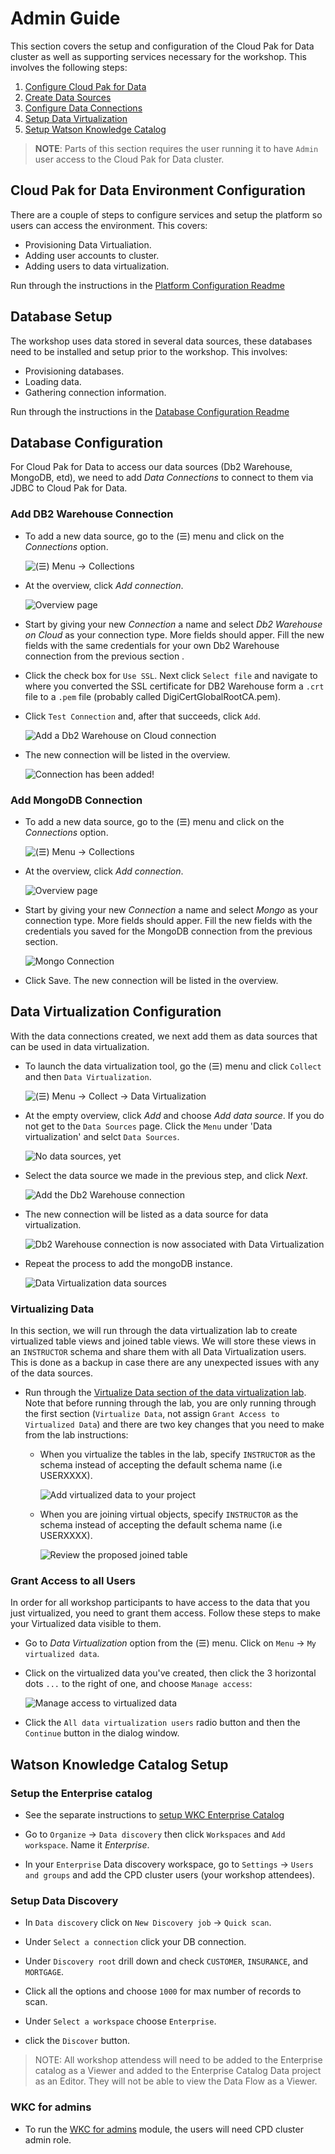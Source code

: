 # Admin Guide

This section covers the setup and configuration of the Cloud Pak for Data cluster as well as supporting services necessary for the workshop. This involves the following steps:

1. [Configure Cloud Pak for Data](#cloud-pak-for-data-environment-configuration)
1. [Create Data Sources](#database-setup)
1. [Configure Data Connections](#database-configuration)
1. [Setup Data Virtualization](#data-virtualization-configuration)
1. [Setup Watson Knowledge Catalog](#watson-knowledge-catalog-setup)

> **NOTE**: Parts of this section requires the user running it to have `Admin` user access to the Cloud Pak for Data cluster.

## Cloud Pak for Data Environment Configuration

There are a couple of steps to configure services and setup the platform so users can access the environment. This covers:

* Provisioning Data Virtualiation.
* Adding user accounts to cluster.
* Adding users to data virtualization.

Run through the instructions in the [Platform Configuration Readme](PlatformConfiguration.md)

## Database Setup

The workshop uses data stored in several data sources, these databases need to be installed and setup prior to the workshop. This involves:

* Provisioning databases.
* Loading data.
* Gathering connection information.

Run through the instructions in the [Database Configuration Readme](DatasourceConfiguration.md)

## Database Configuration

For Cloud Pak for Data to access our data sources (Db2 Warehouse, MongoDB, etd), we need to add *Data Connections* to connect to them via JDBC to Cloud Pak for Data.

### Add DB2 Warehouse Connection

* To add a new data source, go to the (☰) menu and click on the *Connections* option.

  ![(☰) Menu -> Collections](../.gitbook/assets/images/connections/conn-menu.png)

* At the overview, click *Add connection*.

  ![Overview page](../.gitbook/assets/images/connections/conn-overview-empty.png)

* Start by giving your new *Connection* a name and select *Db2 Warehouse on Cloud* as your connection type. More fields should apper. Fill the new fields with the same credentials for your own Db2 Warehouse connection from the previous section .

* Click the check box for `Use SSL`. Next click `Select file` and navigate to where you converted the SSL certificate for DB2 Warehouse form a `.crt` file to a `.pem` file (probably called DigiCertGlobalRootCA.pem).

* Click `Test Connection` and, after that succeeds, click `Add`.

  ![Add a Db2 Warehouse on Cloud connection](../.gitbook/assets/images/connections/conn-details.png)

* The new connection will be listed in the overview.

  ![Connection has been added!](../.gitbook/assets/images/connections/conn-overview-db2.png)

### Add MongoDB Connection

* To add a new data source, go to the (☰) menu and click on the *Connections* option.

  ![(☰) Menu -> Collections](../.gitbook/assets/images/connections/conn-menu.png)

* At the overview, click *Add connection*.

  ![Overview page](../.gitbook/assets/images/connections/conn-overview-empty.png)

* Start by giving your new *Connection* a name and select *Mongo* as your connection type. More fields should apper. Fill the new fields with the credentials you saved for the MongoDB connection from the previous section.

  ![Mongo Connection](../.gitbook/assets/images/connections/mongodb-connection.png)

* Click Save. The new connection will be listed in the overview.

## Data Virtualization Configuration

With the data connections created, we next add them as data sources that can be used in data virtualization.

* To launch the data virtualization tool, go the (☰) menu and click `Collect` and then `Data Virtualization`.

  ![(☰) Menu -> Collect -> Data Virtualization](../.gitbook/assets/images/dv/dv-menu.png)

* At the empty overview, click *Add* and choose *Add data source*. If you do not get to the `Data Sources` page. Click the `Menu` under 'Data virtualization' and selct `Data Sources`.

  ![No data sources, yet](../.gitbook/assets/images/dv/dv-data-sources-empty.png)

* Select the data source we made in the previous step, and click *Next*.

  ![Add the Db2 Warehouse connection](../.gitbook/assets/images/dv/dv-data-sources-add.png)

* The new connection will be listed as a data source for data virtualization.

  ![Db2 Warehouse connection is now associated with Data Virtualization](../.gitbook/assets/images/dv/dv-data-sources-shown.png)

* Repeat the process to add the mongoDB instance.

  ![Data Virtualization data sources](../.gitbook/assets/images/dv/dv-data-sources-complete.png)

### Virtualizing Data

In this section, we will run through the data virtualization lab to create virtualized table views and joined table views. We will store these views in an `INSTRUCTOR` schema and share them with all Data Virtualization users. This is done as a backup in case there are any unexpected issues with any of the data sources.

* Run through the [Virtualize Data section of the data virtualization lab](../data-connection-and-virtualization/README.md). Note that before running through the lab, you are only running through the first section  (`Virtualize Data`, not assign `Grant Access to Virtualized Data`) and there are two key changes that you need to make from the lab instructions:

  * When you virtualize the tables in the lab, specify `INSTRUCTOR` as the schema instead of accepting the default schema name (i.e USERXXXX).

    ![Add virtualized data to your project](../.gitbook/assets/images/dv/dv-virtualize-assign.png)

  * When you are joining virtual objects, specify `INSTRUCTOR` as the schema instead of accepting the default schema name (i.e USERXXXX).

    ![Review the proposed joined table](../.gitbook/assets/images/dv/dv-data-join-review.png)

### Grant Access to all Users

In order for all workshop participants to have access to the data that you just virtualized, you need to grant them access. Follow these steps to make your Virtualized data visible to them.

* Go to *Data Virtualization* option from the (☰) menu. Click on `Menu` -> `My virtualized data`.

* Click on the virtualized data you've created, then click the 3 horizontal dots `...` to the right of one, and choose `Manage access`:

  ![Manage access to virtualized data](../.gitbook/assets/images/dv/dv-manage-access-menu.png)

* Click the `All data virtualization users` radio button and then the `Continue` button in the dialog window.

## Watson Knowledge Catalog Setup

### Setup the Enterprise catalog

* See the separate instructions to [setup WKC Enterprise Catalog](./wkc-setup-readme.md)

* Go to `Organize` -> `Data discovery` then click `Workspaces` and `Add workspace`. Name it *Enterprise*.

* In your `Enterprise` Data discovery workspace, go to `Settings` -> `Users and groups` and add the CPD cluster users (your workshop attendees).

### Setup Data Discovery

* In `Data discovery` click on `New Discovery job` -> `Quick scan`.

* Under `Select a connection` click your DB connection.

* Under `Discovery root` drill down and check `CUSTOMER`, `INSURANCE`, and `MORTGAGE`.

* Click all the options and choose `1000` for max number of records to scan.

* Under `Select a workspace` choose `Enterprise`.

* click the `Discover` button.

> NOTE: All workshop attendess will need to be added to the Enterprise catalog as a Viewer and added to the Enterprise Catalog Data project as an Editor. They will not be able to view the Data Flow as a Viewer.

### WKC for admins

* To run the [WKC for admins](../watson-knowledge-catalog/README.md) module, the users will need CPD cluster admin role.
